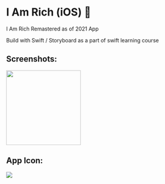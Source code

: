 # I Am Rich (iOS) 💎
I Am Rich Remastered as of 2021 App

Build with Swift / Storyboard as a part of swift learning course

## Screenshots:   
<img src="https://user-images.githubusercontent.com/23642847/113517703-52ac9680-958a-11eb-90ea-d315c657f7a0.png" width="200">

## App Icon:  
![](https://user-images.githubusercontent.com/23642847/113517710-5cce9500-958a-11eb-9043-4da1f141c266.png)
